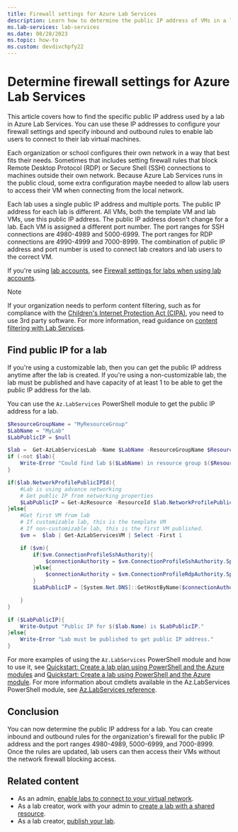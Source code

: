 ```yaml
---
title: Firewall settings for Azure Lab Services
description: Learn how to determine the public IP address of VMs in a lab created using a lab plan so information can be added to firewall rules.
ms.lab-services: lab-services
ms.date: 08/28/2023
ms.topic: how-to
ms.custom: devdivchpfy22
---
```


# Determine firewall settings for Azure Lab Services

This article covers how to find the specific public IP address used by a lab in Azure Lab Services. You can use these IP addresses to configure your firewall settings and specify inbound and outbound rules to enable lab users to connect to their lab virtual machines.

Each organization or school configures their own network in a way that best fits their needs. Sometimes that includes setting firewall rules that block Remote Desktop Protocol (RDP) or Secure Shell (SSH) connections to machines outside their own network.  Because Azure Lab Services runs in the public cloud, some extra configuration maybe needed to allow lab users to access their VM when connecting from the local network.

Each lab uses a single public IP address and multiple ports. The public IP address for each lab is different.  All VMs, both the template VM and lab VMs, use this public IP address.  The public IP address doesn't change for a lab.  Each VM is assigned a different port number. The port ranges for SSH connections are 4980-4989 and 5000-6999.  The port ranges for RDP connections are 4990-4999 and 7000-8999.  The combination of public IP address and port number is used to connect lab creators and lab users to the correct VM.

If you're using [lab accounts](concept-lab-accounts-versus-lab-plans.md), see [Firewall settings for labs when using lab accounts](how-to-configure-firewall-settings-1.md).

> [!NOTE]
> If your organization needs to perform content filtering, such as for compliance with the [Children's Internet Protection Act (CIPA)](https://www.fcc.gov/consumers/guides/childrens-internet-protection-act), you need to use 3rd party software.  For more information, read guidance on [content filtering with Lab Services](./administrator-guide.md#content-filtering).

## Find public IP for a lab

If you're using a customizable lab, then you can get the public IP address anytime after the lab is created.  If you're using a non-customizable lab, the lab must be published and have capacity of at least 1 to be able to get the public IP address for the lab.

You can use the `Az.LabServices` PowerShell module to get the public IP address for a lab.

```powershell
$ResourceGroupName = "MyResourceGroup"
$LabName = "MyLab"
$LabPublicIP = $null

$lab =  Get-AzLabServicesLab -Name $LabName -ResourceGroupName $ResourceGroupName
if (-not $lab){
    Write-Error "Could find lab $($LabName) in resource group $($ResourceGroupName)."
}

if($lab.NetworkProfilePublicIPId){
    #Lab is using advance networking
    # Get public IP from networking properties
    $LabPublicIP = Get-AzResource -ResourceId $lab.NetworkProfilePublicIPId | Get-AzPublicIpAddress | Select-Object -expand IpAddress
}else{
    #Get first VM from lab
    # If customizable lab, this is the template VM
    # If non-customizable lab, this is the first VM published.
    $vm =  $lab | Get-AzLabServicesVM | Select -First 1

    if ($vm){
        if($vm.ConnectionProfileSshAuthority){
            $connectionAuthority = $vm.ConnectionProfileSshAuthority.Split(":")[0]
        }else{
            $connectionAuthority = $vm.ConnectionProfileRdpAuthority.Split(":")[0]
        }
        $LabPublicIP = [System.Net.DNS]::GetHostByName($connectionAuthority).AddressList.IPAddressToString | Where-Object {$_} | Select -First 1

    }
}

if ($LabPublicIP){
    Write-Output "Public IP for $($lab.Name) is $LabPublicIP."
}else{
    Write-Error "Lab must be published to get public IP address."
}
```

For more examples of using the `Az.LabServices` PowerShell module and how to use it, see [Quickstart: Create a lab plan using PowerShell and the Azure modules](how-to-create-lab-plan-powershell.md) and [Quickstart: Create a lab using PowerShell and the Azure module](how-to-create-lab-powershell.md).  For more information about cmdlets available in the Az.LabServices PowerShell module, see [Az.LabServices reference](/powershell/module/az.labservices/).

## Conclusion

You can now determine the public IP address for a lab.  You can create inbound and outbound rules for the organization's firewall for the public IP address and the port ranges 4980-4989, 5000-6999, and 7000-8999.  Once the rules are updated, lab users can then access their VMs without the network firewall blocking access.

## Related content

- As an admin, [enable labs to connect to your virtual network](how-to-connect-vnet-injection.md).
- As a lab creator, work with your admin to [create a lab with a shared resource](how-to-create-a-lab-with-shared-resource.md).
- As a lab creator, [publish your lab](how-to-create-manage-template.md#publish-the-template-vm).
